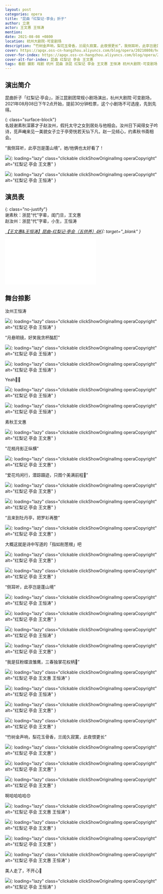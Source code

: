```yaml
---
layout: post
categories: opera
title: "昆曲「红梨记·亭会」折子"
author: 立泉
actor: 王文惠 王恒涛
mention: 
date: 2021-08-08 +0800
location: 杭州大剧院·可变剧场
description: “竹树金声响，梨花玉骨香，兰闺久寂寞，此夜恨更长”，我侧耳听，此亭岂是蓬山境...
cover: https://apqx.oss-cn-hangzhou.aliyuncs.com/blog/opera/20210808/hongliji_tinghui/DSC07451_cover_thumb.jpg
cover-for-index: https://apqx.oss-cn-hangzhou.aliyuncs.com/blog/opera/20210808/hongliji_tinghui/DSC07451_thumb.jpg
cover-alt-for-index: 昆曲 红梨记 亭会 王文惠
tags: 看剧 摄影 戏剧 杭州 昆曲 浙昆 红梨记 亭会 王文惠 王恒涛 杭州大剧院·可变剧场
---
```


## 演出简介

昆曲折子「红梨记·亭会」，浙江昆剧团常规小剧场演出，杭州大剧院·可变剧场，2021年08月08日下午2点开始，提前30分钟检票，这个小剧场不可选座，先到先得。

{: class="surface-block"}  
名妓谢素秋深慕才子赵汝州，假托太守之女到居处与他相会。汝州日下闻得女子吟诗，觅声崦来见一美貌女子立于亭旁恍若天仙下凡，赵一见倾心，约素秋书斋相会。

“我侧耳听，此亭岂是蓬山境”，她/他俩也太好看了！

![](https://apqx.oss-cn-hangzhou.aliyuncs.com/blog/opera/20210808/hongliji_tinghui/DSC07427_thumb.jpg){: loading="lazy" class="clickable clickShowOriginalImg operaCopyright" alt="红梨记 亭会 王文惠" }

![](https://apqx.oss-cn-hangzhou.aliyuncs.com/blog/opera/20210808/hongliji_tinghui/DSC07430_thumb.jpg){: loading="lazy" class="clickable clickShowOriginalImg operaCopyright" alt="红梨记 亭会 王恒涛" }

## 演员表

{: class="no-justify"}  
谢素秋：浙昆“代”字辈，闺门旦，王文惠  
赵汝州：浙昆“代”字辈，小生，王恒涛

*[【王文惠&王恒涛】昆曲-红梨记·亭会（五供养）4K](https://www.bilibili.com/video/BV1Vf4y1V7Tb){: target="_blank" }*

<div class="video-container">
<iframe loading="lazy" src="//player.bilibili.com/player.html?aid=292126885&bvid=BV1Vf4y1V7Tb&cid=1453841809&p=1&autoplay=0" scrolling="no" border="0" frameborder="no" framespacing="0" allowfullscreen="true"> </iframe>
</div>

## 舞台掠影

汝州王恒涛

![](https://apqx.oss-cn-hangzhou.aliyuncs.com/blog/opera/20210808/hongliji_tinghui/DSC07283_thumb.jpg){: loading="lazy" class="clickable clickShowOriginalImg operaCopyright" alt="红梨记 亭会 王恒涛" }

“月悬明镜，好笑我贪杯酩酊”

![](https://apqx.oss-cn-hangzhou.aliyuncs.com/blog/opera/20210808/hongliji_tinghui/DSC07284_thumb.jpg){: loading="lazy" class="clickable clickShowOriginalImg operaCopyright" alt="红梨记 亭会 王恒涛" }

![](https://apqx.oss-cn-hangzhou.aliyuncs.com/blog/opera/20210808/hongliji_tinghui/DSC07288_thumb.jpg){: loading="lazy" class="clickable clickShowOriginalImg operaCopyright" alt="红梨记 亭会 王恒涛" }

Yeah✌🏻

![](https://apqx.oss-cn-hangzhou.aliyuncs.com/blog/opera/20210808/hongliji_tinghui/DSC07291_thumb.jpg){: loading="lazy" class="clickable clickShowOriginalImg operaCopyright" alt="红梨记 亭会 王恒涛" }

![](https://apqx.oss-cn-hangzhou.aliyuncs.com/blog/opera/20210808/hongliji_tinghui/DSC07297_thumb.jpg){: loading="lazy" class="clickable clickShowOriginalImg operaCopyright" alt="红梨记 亭会 王恒涛" }

素秋王文惠

![](https://apqx.oss-cn-hangzhou.aliyuncs.com/blog/opera/20210808/hongliji_tinghui/DSC07301_thumb.jpg){: loading="lazy" class="clickable clickShowOriginalImg operaCopyright" alt="红梨记 亭会 王文惠" }

"花梢月影正纵横"

![](https://apqx.oss-cn-hangzhou.aliyuncs.com/blog/opera/20210808/hongliji_tinghui/DSC07326_thumb.jpg){: loading="lazy" class="clickable clickShowOriginalImg operaCopyright" alt="红梨记 亭会 王文惠" }

<!-- ![](https://apqx.oss-cn-hangzhou.aliyuncs.com/blog/opera/20210808/hongliji_tinghui/DSC07340_thumb.jpg){: loading="lazy" class="clickable clickShowOriginalImg operaCopyright" alt="红梨记 亭会 王文惠" } -->

“爱花坞闲行，潜踪蹑迹，只图个美满前程🥰”

![](https://apqx.oss-cn-hangzhou.aliyuncs.com/blog/opera/20210808/hongliji_tinghui/DSC07362_thumb.jpg){: loading="lazy" class="clickable clickShowOriginalImg operaCopyright" alt="红梨记 亭会 王文惠" }

![](https://apqx.oss-cn-hangzhou.aliyuncs.com/blog/opera/20210808/hongliji_tinghui/DSC07368_thumb.jpg){: loading="lazy" class="clickable clickShowOriginalImg operaCopyright" alt="红梨记 亭会 王文惠" }

“且来到牡丹亭，把罗衫再整”

![](https://apqx.oss-cn-hangzhou.aliyuncs.com/blog/opera/20210808/hongliji_tinghui/DSC07383_thumb.jpg){: loading="lazy" class="clickable clickShowOriginalImg operaCopyright" alt="红梨记 亭会 王文惠" }

大概这就是诗中写道的「指如削葱根」吧

![](https://apqx.oss-cn-hangzhou.aliyuncs.com/blog/opera/20210808/hongliji_tinghui/DSC07383_hand_thumb.jpg){: loading="lazy" class="clickable clickShowOriginalImg operaCopyright" alt="红梨记 亭会 王文惠" }

![](https://apqx.oss-cn-hangzhou.aliyuncs.com/blog/opera/20210808/hongliji_tinghui/DSC07400_thumb.jpg){: loading="lazy" class="clickable clickShowOriginalImg operaCopyright" alt="红梨记 亭会 王文惠" }

“侧耳听，此亭岂是蓬山境”

![](https://apqx.oss-cn-hangzhou.aliyuncs.com/blog/opera/20210808/hongliji_tinghui/DSC07415_thumb.jpg){: loading="lazy" class="clickable clickShowOriginalImg operaCopyright" alt="红梨记 亭会 王恒涛" }

![](https://apqx.oss-cn-hangzhou.aliyuncs.com/blog/opera/20210808/hongliji_tinghui/DSC07427_thumb.jpg){: loading="lazy" class="clickable clickShowOriginalImg operaCopyright" alt="红梨记 亭会 王文惠" }

![](https://apqx.oss-cn-hangzhou.aliyuncs.com/blog/opera/20210808/hongliji_tinghui/DSC07430_thumb.jpg){: loading="lazy" class="clickable clickShowOriginalImg operaCopyright" alt="红梨记 亭会 王恒涛" }

![](https://apqx.oss-cn-hangzhou.aliyuncs.com/blog/opera/20210808/hongliji_tinghui/DSC07431_thumb.jpg){: loading="lazy" class="clickable clickShowOriginalImg operaCopyright" alt="红梨记 亭会 王文惠" }

“我是狂粉蝶浪雏鹰，三春独掌花权柄🥰”

![](https://apqx.oss-cn-hangzhou.aliyuncs.com/blog/opera/20210808/hongliji_tinghui/DSC07438_thumb.jpg){: loading="lazy" class="clickable clickShowOriginalImg operaCopyright" alt="红梨记 亭会 王文惠 王恒涛" }

![](https://apqx.oss-cn-hangzhou.aliyuncs.com/blog/opera/20210808/hongliji_tinghui/DSC07440_thumb.jpg){: loading="lazy" class="clickable clickShowOriginalImg operaCopyright" alt="红梨记 亭会 王恒涛" }

![](https://apqx.oss-cn-hangzhou.aliyuncs.com/blog/opera/20210808/hongliji_tinghui/DSC07443_thumb.jpg){: loading="lazy" class="clickable clickShowOriginalImg operaCopyright" alt="红梨记 亭会 王文惠" }

![](https://apqx.oss-cn-hangzhou.aliyuncs.com/blog/opera/20210808/hongliji_tinghui/DSC07445_thumb.jpg){: loading="lazy" class="clickable clickShowOriginalImg operaCopyright" alt="红梨记 亭会 王文惠" }

“竹树金声响，梨花玉骨香，兰闺久寂寞，此夜恨更长”

![](https://apqx.oss-cn-hangzhou.aliyuncs.com/blog/opera/20210808/hongliji_tinghui/DSC07451_thumb.jpg){: loading="lazy" class="clickable clickShowOriginalImg operaCopyright" alt="红梨记 亭会 王文惠" }

![](https://apqx.oss-cn-hangzhou.aliyuncs.com/blog/opera/20210808/hongliji_tinghui/DSC07455_thumb.jpg){: loading="lazy" class="clickable clickShowOriginalImg operaCopyright" alt="红梨记 亭会 王文惠" }

![](https://apqx.oss-cn-hangzhou.aliyuncs.com/blog/opera/20210808/hongliji_tinghui/DSC07457_thumb.jpg){: loading="lazy" class="clickable clickShowOriginalImg operaCopyright" alt="红梨记 亭会 王文惠" }

啊哈哈哈哈😍

![](https://apqx.oss-cn-hangzhou.aliyuncs.com/blog/opera/20210808/hongliji_tinghui/DSC07474_thumb.jpg){: loading="lazy" class="clickable clickShowOriginalImg operaCopyright" alt="红梨记 亭会 王文惠 王恒涛" }

![](https://apqx.oss-cn-hangzhou.aliyuncs.com/blog/opera/20210808/hongliji_tinghui/DSC07484_thumb.jpg){: loading="lazy" class="clickable clickShowOriginalImg operaCopyright" alt="红梨记 亭会 王文惠" }

![](https://apqx.oss-cn-hangzhou.aliyuncs.com/blog/opera/20210808/hongliji_tinghui/DSC07487_thumb.jpg){: loading="lazy" class="clickable clickShowOriginalImg operaCopyright" alt="红梨记 亭会 王文惠" }

![](https://apqx.oss-cn-hangzhou.aliyuncs.com/blog/opera/20210808/hongliji_tinghui/DSC07497_thumb.jpg){: loading="lazy" class="clickable clickShowOriginalImg operaCopyright" alt="红梨记 亭会 王文惠 王恒涛" }

美人走了，不开心🙁

![](https://apqx.oss-cn-hangzhou.aliyuncs.com/blog/opera/20210808/hongliji_tinghui/DSC07504_thumb.jpg){: loading="lazy" class="clickable clickShowOriginalImg operaCopyright" alt="红梨记 亭会 王恒涛" }
